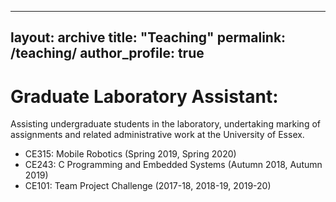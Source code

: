 <!-- Global site tag (gtag.js) - Google Analytics -->
<script async src="https://www.googletagmanager.com/gtag/js?id=UA-177229591-1"></script>
<script>
  window.dataLayer = window.dataLayer || [];
  function gtag(){dataLayer.push(arguments);}
  gtag('js', new Date());

  gtag('config', 'UA-177229591-1');
</script>


---
layout: archive
title: "Teaching"
permalink: /teaching/
author_profile: true
---

Graduate Laboratory Assistant:
======

Assisting undergraduate students in the laboratory, undertaking marking of assignments and related administrative work at the University of Essex.

* CE315: Mobile Robotics  (Spring 2019, Spring 2020)
* CE243: C Programming and Embedded Systems  (Autumn 2018, Autumn 2019)
* CE101: Team Project Challenge   (2017-18, 2018-19, 2019-20)


<!-- {% include base_path %}

{% for post in site.teaching reversed %}
  {% include archive-single.html %}
{% endfor %} -->
